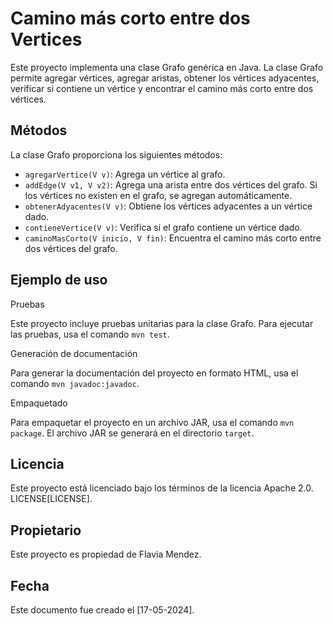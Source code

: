 # Camino más corto entre dos Vertices 

Este proyecto implementa una clase Grafo genérica en Java. La clase Grafo permite agregar vértices, agregar aristas, obtener los vértices adyacentes, verificar si contiene un vértice y encontrar el camino más corto entre dos vértices.

## Métodos

La clase Grafo proporciona los siguientes métodos:

- `agregarVertice(V v)`: Agrega un vértice al grafo.
- `addEdge(V v1, V v2)`: Agrega una arista entre dos vértices del grafo. Si los vértices no existen en el grafo, se agregan automáticamente.
- `obtenerAdyacentes(V v)`: Obtiene los vértices adyacentes a un vértice dado.
- `contieneVertice(V v)`: Verifica si el grafo contiene un vértice dado.
- `caminoMasCorto(V inicio, V fin)`: Encuentra el camino más corto entre dos vértices del grafo.

## Ejemplo de uso

Pruebas

Este proyecto incluye pruebas unitarias para la clase Grafo. Para ejecutar las pruebas, usa el comando `mvn test`.

Generación de documentación

Para generar la documentación del proyecto en formato HTML, usa el comando `mvn javadoc:javadoc`.

Empaquetado

Para empaquetar el proyecto en un archivo JAR, usa el comando `mvn package`. El archivo JAR se generará en el directorio `target`.

## Licencia

Este proyecto está licenciado bajo los términos de la licencia Apache 2.0. LICENSE[LICENSE].

## Propietario

Este proyecto es propiedad de Flavia Mendez.

## Fecha

Este documento fue creado el [17-05-2024].

